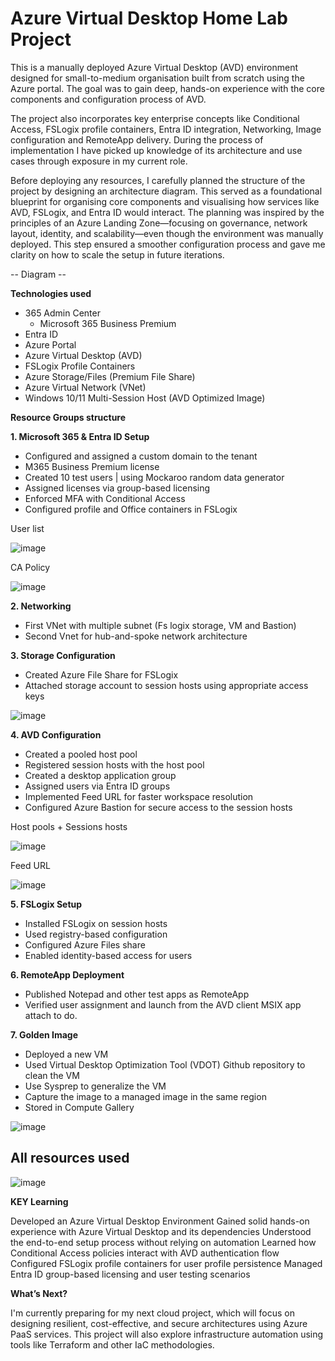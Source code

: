 # Azure Virtual Desktop Home Lab Project

This is a manually deployed Azure Virtual Desktop (AVD) environment designed for small-to-medium organisation built from scratch using the Azure portal. The goal was to gain deep, hands-on experience with the core components and configuration process of AVD. 

The project also incorporates key enterprise concepts like Conditional Access, FSLogix profile containers, Entra ID integration, Networking, Image configuration and RemoteApp delivery. During the process of implementation I have picked up knowledge of its architecture and use cases through exposure in my current role.


Before deploying any resources, I carefully planned the structure of the project by designing an architecture diagram. This served as a foundational blueprint for organising core components and visualising how services like AVD, FSLogix, and Entra ID would interact. The planning was inspired by the principles of an Azure Landing Zone—focusing on governance, network layout, identity, and scalability—even though the environment was manually deployed. This step ensured a smoother configuration process and gave me clarity on how to scale the setup in future iterations.

-- Diagram -- 
  


**Technologies used**
- 365 Admin Center
  -  Microsoft 365 Business Premium
- Entra ID
- Azure Portal
- Azure Virtual Desktop (AVD)
- FSLogix Profile Containers
- Azure Storage/Files (Premium File Share)
- Azure Virtual Network (VNet)
- Windows 10/11 Multi-Session Host (AVD Optimized Image)



**Resource Groups structure**


**1. Microsoft 365 & Entra ID Setup**
- Configured and assigned a custom domain to the tenant
- M365 Business Premium license
- Created 10 test users | using Mockaroo random data generator 
- Assigned licenses via group-based licensing
- Enforced MFA with Conditional Access
- Configured profile and Office containers in FSLogix

User list


![image](https://github.com/user-attachments/assets/192ce179-745d-4111-aa7c-ab89297f6721)

CA Policy


![image](https://github.com/user-attachments/assets/8574e1d9-34c8-4390-91ff-4cd253dbb7d0)


**2. Networking**
- First VNet with multiple subnet (Fs logix storage, VM and Bastion) 
- Second Vnet for hub-and-spoke network architecture

**3. Storage Configuration**
- Created Azure File Share for FSLogix
- Attached storage account to session hosts using appropriate access keys

![image](https://github.com/user-attachments/assets/238aa00e-5a59-4a45-9361-187ca8580f8f)


**4. AVD Configuration**
- Created a pooled host pool
- Registered session hosts with the host pool
- Created a desktop application group
- Assigned users via Entra ID groups
- Implemented Feed URL for faster workspace resolution
- Configured Azure Bastion for secure access to the session hosts

Host pools + Sessions hosts


![image](https://github.com/user-attachments/assets/df29f7b4-d466-4d52-b8f2-3eeb5ebc2643)


Feed URL


![image](https://github.com/user-attachments/assets/77abb9de-f890-400e-8630-fee0a69f411e)


**5. FSLogix Setup**
- Installed FSLogix on session hosts
- Used registry-based configuration
- Configured Azure Files share
- Enabled identity-based access for users

**6. RemoteApp Deployment**
- Published Notepad and other test apps as RemoteApp
- Verified user assignment and launch from the AVD client
MSIX app attach to do.

**7. Golden Image**
- Deployed a new VM
- Used Virtual Desktop Optimization Tool (VDOT) Github repository to clean the VM
- Use Sysprep to generalize the VM
- Capture the image to a managed image in the same region
- Stored in Compute Gallery

![image](https://github.com/user-attachments/assets/aa634a60-e389-4f61-9060-c59b6feba960)


## All resources used


![image](https://github.com/user-attachments/assets/a6e16f2f-ac5b-4cce-aa05-6c94cd0ff085)



**KEY Learning**

Developed an Azure Virtual Desktop Environment 
Gained solid hands-on experience with Azure Virtual Desktop and its dependencies
Understood the end-to-end setup process without relying on automation
Learned how Conditional Access policies interact with AVD authentication flow
Configured FSLogix profile containers for user profile persistence
Managed Entra ID group-based licensing and user testing scenarios


**What’s Next?**

I'm currently preparing for my next cloud project, which will focus on designing resilient, cost-effective, and secure architectures using Azure PaaS services. This project will also explore infrastructure automation using tools like Terraform and other IaC methodologies.


